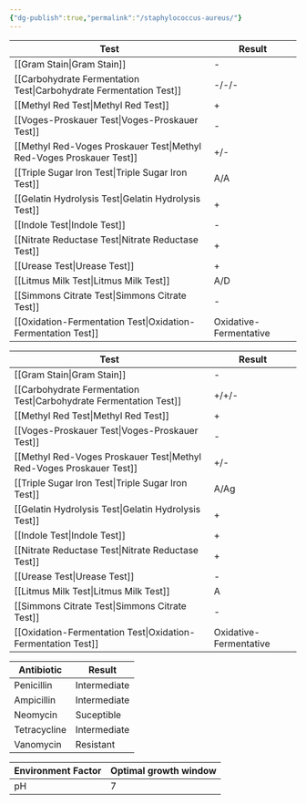 ```yaml
---
{"dg-publish":true,"permalink":"/staphylococcus-aureus/"}
---
```



| Test                                | Result                 |
| ----------------------------------- | ---------------------- |
| [[Gram Stain\|Gram Stain]]                      | -                      |
| [[Carbohydrate Fermentation Test\|Carbohydrate Fermentation Test]]  | -/-/-                  |
| [[Methyl Red Test\|Methyl Red Test]]                 | +                      |
| [[Voges-Proskauer Test\|Voges-Proskauer Test]]            | -                      |
| [[Methyl Red-Voges Proskauer Test\|Methyl Red-Voges Proskauer Test]] | +/-                    |
| [[Triple Sugar Iron Test\|Triple Sugar Iron Test]]          | A/A                    |
| [[Gelatin Hydrolysis Test\|Gelatin Hydrolysis Test]]         | +                      |
| [[Indole Test\|Indole Test]]                     | -                      |
| [[Nitrate Reductase Test\|Nitrate Reductase Test]]          | +                      |
| [[Urease Test\|Urease Test]]                     | +                      |
| [[Litmus Milk Test\|Litmus Milk Test]]                | A/D                    |
| [[Simmons Citrate Test\|Simmons Citrate Test]]            | -                      |
| [[Oxidation-Fermentation Test\|Oxidation-Fermentation Test]]     | Oxidative-Fermentative |

| Test                                | Result                 |
| ----------------------------------- | ---------------------- |
| [[Gram Stain\|Gram Stain]]                      | -                      |
| [[Carbohydrate Fermentation Test\|Carbohydrate Fermentation Test]]  | +/+/-                  |
| [[Methyl Red Test\|Methyl Red Test]]                 | +                      |
| [[Voges-Proskauer Test\|Voges-Proskauer Test]]            | -                      |
| [[Methyl Red-Voges Proskauer Test\|Methyl Red-Voges Proskauer Test]] | +/-                    |
| [[Triple Sugar Iron Test\|Triple Sugar Iron Test]]          | A/Ag                   |
| [[Gelatin Hydrolysis Test\|Gelatin Hydrolysis Test]]         | +                      |
| [[Indole Test\|Indole Test]]                     | +                      |
| [[Nitrate Reductase Test\|Nitrate Reductase Test]]          | +                      |
| [[Urease Test\|Urease Test]]                     | -                      |
| [[Litmus Milk Test\|Litmus Milk Test]]                | A                      |
| [[Simmons Citrate Test\|Simmons Citrate Test]]            | -                      |
| [[Oxidation-Fermentation Test\|Oxidation-Fermentation Test]]     | Oxidative-Fermentative |

| Antibiotic   | Result       |
| ------------ | ------------ |
| Penicillin   | Intermediate |
| Ampicillin   | Intermediate |
| Neomycin     | Suceptible   |
| Tetracycline | Intermediate |
| Vanomycin    | Resistant    |
	
| Environment Factor | Optimal growth window |
| ------------------ | --------------------- |
| pH                 | 7                     |

